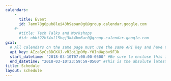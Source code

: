 ```yaml
---
calendars:
    -
      title: Event
      id: 7amn78g6pub8lei43h9eoan0g0@group.calendar.google.com
    #-
      #title: Tech Talks and Workshops
      #id: obbt22hf4ul15hqj3kk4bm6ac0@group.calendar.google.com
gcal:
  # All calendars on the same page must use the same API key and have the same start/end dates/times
  api_key: AIzaSyCz8DCKXJ-vR2oi1pOMp-Y0InUWpbv9FJk
  start_datetime: "2018-03-10T07:00:00-0500" #Be sure to enclose this in quotes so Jekyll doesn't interpret as a Date!
  end_datetime: "2018-03-10T23:59:59-0500" #This is the absolute latest start time to include an event on the page.  The timestamp is exclusive, meaning that to include events at 3:00 PM, you would write T15:01:00 (includes events starting as late as 15:00:59)
title: Schedule
layout: schedule
---
```

